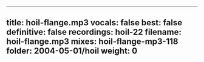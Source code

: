 
---
title: hoil-flange.mp3
vocals: false
best: false
definitive: false
recordings: hoil-22
filename: hoil-flange.mp3
mixes: hoil-flange-mp3-118
folder: 2004-05-01/hoil
weight: 0
---
